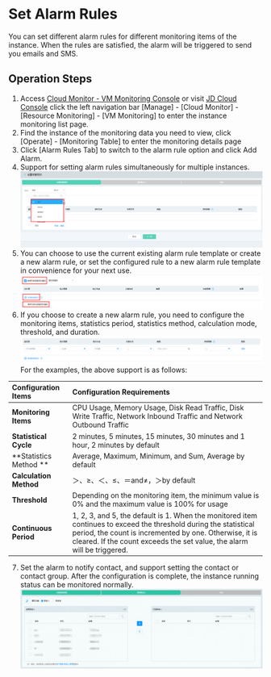# Set Alarm Rules
You can set different alarm rules for different monitoring items of the instance. When the rules are satisfied, the alarm will be triggered to send you emails and SMS.

## Operation Steps
1. Access [Cloud Monitor - VM Monitoring Console](https://cms-console.jdcloud.com/serverMonitor) or visit [JD Cloud Console](https://console.jdcloud.com/) click the left navigation bar [Manage] - [Cloud Monitor] - [Resource Monitoring] - [VM Monitoring] to enter the instance monitoring list page.
2. Find the instance of the monitoring data you need to view, click [Operate] - [Monitoring Table] to enter the monitoring details page
3. Click [Alarm Rules Tab] to switch to the alarm rule option and click Add Alarm.
4. Support for setting alarm rules simultaneously for multiple instances.
![](../../../../../image/vm/Operation-Guide-Monitor-1.png)
5. You can choose to use the current existing alarm rule template or create a new alarm rule, or set the configured rule to a new alarm rule template in convenience for your next use.
![](../../../../../image/vm/Operation-Guide-Monitor-2.png)
6. If you choose to create a new alarm rule, you need to configure the monitoring items, statistics period, statistics method, calculation mode, threshold, and duration.
![](../../../../../image/vm/Operation-Guide-Monitor-3.png)
	For the examples, the above support is as follows:

| Configuration Items | Configuration Requirements |
| :--- | :---   |
| **Monitoring Items**   | CPU Usage, Memory Usage, Disk Read Traffic, Disk Write Traffic, Network Inbound Traffic and Network Outbound Traffic |
| **Statistical Cycle** | 2 minutes, 5 minutes, 15 minutes, 30 minutes and 1 hour, 2 minutes by default  |
| **Statistics Method ** | Average, Maximum, Minimum, and Sum, Average by default |
|  **Calculation Method**   |  ＞、≥、＜、≤、＝and≠，＞by default   |
|  **Threshold**   |    Depending on the monitoring item, the minimum value is 0% and the maximum value is 100% for usage  |
**Continuous Period** | 1, 2, 3, and 5, the default is 1. When the monitored item continues to exceed the threshold during the statistical period, the count is incremented by one. Otherwise, it is cleared. If the count exceeds the set value, the alarm will be triggered.

7. Set the alarm to notify contact, and support setting the contact or contact group. After the configuration is complete, the instance running status can be monitored normally.
![](../../../../../image/vm/Operation-Guide-Monitor-4.png)